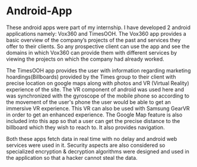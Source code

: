 # Android-App

These android apps were part of my internship. I have developed 2 android applications namely: Vox360 and TimesOOH. The Vox360 app provides a basic overview of the company’s projects of the past and services they offer to their clients. So any prospective client can use the app and see the domains in which Vox360 can provide them with different services by viewing the projects on which the company had already worked.

The TimesOOH app provides the user with information regarding marketing hoardings(Billboards) provided by the Times group to their client with precise location on google maps along with photos and VR (Virtual Reality) experience of the site. The VR component of android was used here and was synchronized with the gyroscope of the mobile phone so according to the movement of the user's phone the user would be able to get an immersive VR experience. This VR can also be used with Samsung GearVR in order to get an enhanced experience. The Google Map feature is also included into this app so that a user can get the precise distance to the billboard which they wish to reach to. It also provides navigation.

Both these apps fetch data in real time with no delay and android web services were used in it. Security aspects are also considered so specialized encryption & decryption algorithms were designed and used in the application so that a hacker cannot steal the data.
